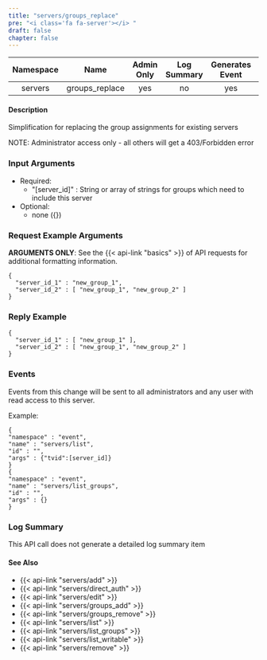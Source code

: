 ```yaml
---
title: "servers/groups_replace"
pre: "<i class='fa fa-server'></i> "
draft: false
chapter: false
---
```


| Namespace | Name | Admin Only | Log Summary | Generates Event | Version Added | Version Removed |
|:----------------:|:--------:|:--------:|:--------:|:--------:|:---:|:---:|
| servers | groups_replace | yes | no | yes | 1 | 2.0 |

#### Description
Simplification for replacing the group assignments for existing servers

NOTE: Administrator access only - all others will get a 403/Forbidden error

### Input Arguments
* Required:
   * "[server_id]" : String or array of strings for groups which need to include this server
* Optional:
   * none ({})


### Request Example Arguments
**ARGUMENTS ONLY**: See the {{< api-link "basics" >}} of API requests for additional formatting information.

```
{
  "server_id_1" : "new_group_1",
  "server_id_2" : [ "new_group_1", "new_group_2" ]
}
```

### Reply Example
```
{
  "server_id_1" : [ "new_group_1" ],
  "server_id_2" : [ "new_group_1", "new_group_2" ]
}
```


### Events
Events from this change will be sent to all administrators and any user with read access to this server. 

Example:
```
{
"namespace" : "event",
"name" : "servers/list",
"id" : "",
"args" : {"tvid":[server_id]}
}
{
"namespace" : "event",
"name" : "servers/list_groups",
"id" : "",
"args" : {}
}
```

### Log Summary
This API call does not generate a detailed log summary item

#### See Also
* {{< api-link "servers/add" >}}
* {{< api-link "servers/direct_auth" >}}
* {{< api-link "servers/edit" >}}
* {{< api-link "servers/groups_add" >}}
* {{< api-link "servers/groups_remove" >}}
* {{< api-link "servers/list" >}}
* {{< api-link "servers/list_groups" >}}
* {{< api-link "servers/list_writable" >}}
* {{< api-link "servers/remove" >}}
